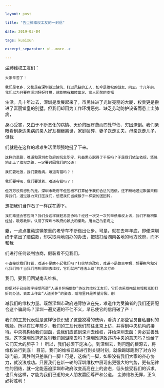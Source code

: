 ```yaml
---

layout: post

title: "告尘肺维权工友的一封信"

date: 2019-03-04

tags: kuaixun

excerpt_separator: <!--more-->

---
```

尘肺维权工友们：

    大家辛苦了！
    
    我们是老乡，又都是在深圳做过建筑、打过风钻的工人，如今是维权的战友、同志。十几年前，我们以为只要在深圳好好打拼，就能拥有和睦富足、家人团聚的幸福
    
生活。几十年过去，深圳是发展起来了，市民住进了光鲜亮丽的大厦，权贵更是搬进了富丽堂皇的别墅。但我们却因为工作环境恶劣、缺乏劳动防护设备而患上尘肺病，

身心受害，又由于不断恶化的病情、天价的医疗费而四处举债、穷困潦倒。我们亲眼看到身边患病的亲人好友相继离世，家庭破碎，妻子送走丈夫，母亲送走儿子，但我

们就是在这样的艰难生活里顽强地挺了下来。

    这样的悲剧，难道和深圳市政府的玩忽职守、利益熏心脱得了干系吗？于是我们依法依规，坚强地走上了维权之路，一定要讨回我们的公道！

    我们要吃饭，我们要看病，难道有错吗？！
    
    我们要呼吸，我们要活着，难道有错吗？！
    
    但万万没有想到的是，深圳市政府不但压根不打算给予我们合法的赔偿，还不断地通过欺骗来糊弄我们，通过暴力来打压我们，想把我们当成猴子一样耍的团团转，
    
想把我们当作石子一样踩在脚下。

    我们难道会答应吗？我们会这样就轻易妥协吗？经过一次又一次的举债维权上访，我们不断积累经验，吸取教训，认清了深圳市政府的赖皮和懒政，用自己的患病之
    
躯，一点点推动这辆笨重的老爷车不断做出让步。可是，就在去年年底，即便深圳终于拿出了赔偿款，却采取两地包办的办法，把钱打给湖南各地的地方政府，而不和我

们进行任何谈判协商，假装看不见我们。

    不直接给我们打钱，难道不是瞧不起我们吗？打给地方政府，难道不是故意甩锅，想要拖垮和分化我们吗？当我们再到深圳去维权，它们就用“违法上访”的名义打击
    
我们，要我们回湖南去维权。

    即便对于已经签字接受所谓“人道关怀赔偿款”协议的维权工友们，它们也采取拖延怠慢和克扣打折的办法，表面上作出“人道关怀”的姿态，暗地里只是希望分裂、削
    
减我们的维权力量。既然深圳市政府违背协议在先，难道作为受骗者的我们还要配合这个骗局吗？深圳一遍又遍的不仁不义，早已使它的信用破了产！
    
我们的工友代表就是这样很快识破了这些狡猾的伎俩，看清了那些官员自私自利的嘴脸。所以在过年前夕，我们的工友代表们前往北京上访，并得到中央机构的接待。中央机构给我们回函，说我们应该到深圳去维权，并给深圳去函：务必妥善处理。这下深圳难道还敢叫我们回湖南去吗？深圳难道敢违抗中央的意志吗？谁给了它们天大的胆子？！
所以，我们必须下定决心，到深圳去，到问题的根源去，将维权进行到底！
目前，我们的维权已经进行到关键时刻，就像踢球跑到了对方的球门前，离胜利只差临门一脚！可是，这临门一脚，如果没有我们大家的齐心协力，就没法成功。只要我们在新一轮的深圳维权中展现出更强大的气势，更有纪律性的团结，就一定能逼迫深圳市政府改变高高在上的姿态，低头接受我们的诉求。也只有这样，才能为我们已逝的亲人朋友赢回尊严和公道。
尘肺维权无罪，正义必将胜利！
